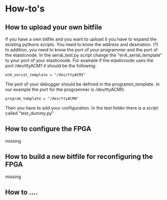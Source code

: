 # How-to's

## How to upload your own bitfile

If you have a own bitfile and you want to upload it you have to expand the existing pythons scripts.
You need to know the address and desination. (?)
In addition, you need to know the port of your programmer and the port of the elasticnode. 
In the serial_test.py script change the "en4_serial_template" to your port of your elasticnode. 
For example if the elasticnode uses the port /dev/ttyACM1 it should be the following:

    en4_serial_template = "/dev/ttyACM1"
    
The port of your debugger should be defined in the programm_template.
In our example the port for the programmer is /dev/ttyACM0.

    program_template = "/dev/ttyACM0"

Then you have to add your configuration. 
In the test folder there is a script called "test_dummy.py"


## How to configure the FPGA

missing

## How to build a new bitfile for reconfiguring the FPGA

missing

## How to ....